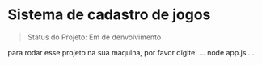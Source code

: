 <h1>Sistema de cadastro de jogos</h1>

>Status do Projeto: Em de denvolvimento

para rodar esse projeto na sua maquina, por favor digite:
...
node app.js
...
